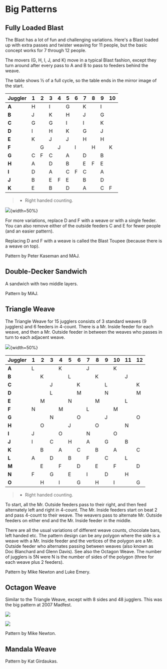 # Big Patterns

## Fully Loaded Blast

 The Blast has a lot of fun and challenging variations. Here's a Blast loaded
up with extra passes and twister weaving for 11 people, but the basic concept
works for 7 through 12 people.

The movers (G, H, I, J, and K) move in a typical Blast fashion, except they turn
around after every pass to A and B to pass to feeders behind the weave.

The table shows ½ of a full cycle, so the table ends in the mirror image of the
start.

| **Juggler** | **1** | **2** | **3** | **4** | **5** | **6** | **7** | **8** | **9** | **10** |
|-------------|-------|-------|-------|-------|-------|-------|-------|-------|-------|--------|
| **A**       | H     |       | I     |       | G     |       | K     |       | I     |        |
| **B**       | J     |       | K     |       | H     |       | J     |       | G     |        |
| **C**       | G     |       | G     |       | I     |       | I     |       | K     |        |
| **D**       | I     |       | H     |       | K     |       | G     |       | J     |        |
| **E**       | K     |       | J     |       | J     |       | H     |       | H     |        |
| **F**       |       | G     |       | J     |       | I     |       | H     |       | K      |
| **G**       | C     | F     | C     |       | A     |       | D     |       | B     |        |
| **H**       | A     |       | D     |       | B     |       | E     | F     | E     |        |
| **I**       | D     |       | A     |       | C     | F     | C     |       | A     |        |
| **J**       | B     |       | E     | F     | E     |       | B     |       | D     |        |
| **K**       | E     |       | B     |       | D     |       | A     |       | C     | F      |

> * Right handed counting.

![](./media/image118.jpeg){width=50%}

For more variations, replace D and F with a weave or with a single feeder. You
can also remove either of the outside feeders C and E for fewer people (and an
easier pattern).

Replacing D and F with a weave is called the Blast Toupee (because there is a
weave on top).

Pattern by Peter Kaseman and MAJ.

## Double-Decker Sandwich

A sandwich with two middle layers.

Pattern by MAJ.

## Triangle Weave

The Triangle Weave for 15 jugglers consists of 3 standard weaves (9 jugglers)
and 6 feeders in 4-count. There is a Mr. Inside feeder for each weave, and then
a Mr. Outside feeder in between the weaves who passes in turn to each adjacent
weave.

![](./media/image119.jpeg){width=50%} 

| **Juggler** | **1** | **2** | **3** | **4** | **5** | **6** | **7** | **8** | **9** | **10** | **11** | **12** |
|-------------|-------|-------|-------|-------|-------|-------|-------|-------|-------|--------|--------|--------|
| **A**       | L     |       |       | K     |       |       | J     |       |       | K      |        |        |
| **B**       |       | K     |       |       | L     |       |       | K     |       |        | J      |        |
| **C**       |       |       | J     |       |       | K     |       |       | L     |        |        | K      |
| **D**       |       |       | L     |       |       | M     |       |       | N     |        |        | M      |
| **E**       |       | M     |       |       | N     |       |       | M     |       |        | L      |        |
| **F**       | N     |       |       | M     |       |       | L     |       |       | M      |        |        |
| **G**       |       |       | N     |       |       | O     |       |       | J     |        |        | O      |
| **H**       |       | O     |       |       | J     |       |       | O     |       |        | N      |        |
| **I**       | J     |       |       | O     |       |       | N     |       |       | O      |        |        |
| **J**       | I     |       | C     |       | H     |       | A     |       | G     |        | B      |        |
| **K**       |       | B     |       | A     |       | C     |       | B     |       | A      |        | C      |
| **L**       | A     |       | D     |       | B     |       | F     |       | C     |        | L      |        |
| **M**       |       | E     |       | F     |       | D     |       | E     |       | F      |        | D      |
| **N**       | F     |       | G     |       | E     |       | I     |       | D     |        | H      |        |
| **O**       |       | H     |       | I     |       | G     |       | H     |       | I      |        | G      |

> * Right handed counting.

To start, all the Mr. Outside feeders pass to their right, and then feed
alternately left and right in 4-count. The Mr. Inside feeders start on beat 2
and pass 4-count to their weave. The weavers pass to alternate Mr. Outside
feeders on either end and the Mr. Inside feeder in the middle.

There are all the usual variations of different weave counts, chocolate bars,
left handed etc. The pattern design can be any polygon where the side is a weave
with a Mr. Inside feeder and the vertices of the polygon are a Mr. Outside
feeder who alternates passing between weaves (also known as Doc Blanchard and Glenn Davis). 
See also the Octagon Weave. The
number of jugglers is 5N were N is the number of sides of the polygon (three for
each weave plus 2 feeders).

Pattern by Mike Newton and Luke Emery.

## Octagon Weave


Similar to the Triangle Weave, except with 8 sides and 48 jugglers. This was
the big pattern at 2007 Madfest.

![](./media/octagon-1.jpg)

![](./media/octagon-2.jpg)

Pattern by Mike Newton.

## Mandala Weave

<!-- TODO GET GRPAHICS FROM KAT!-->

Pattern by Kat Girdaukas.
